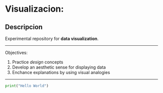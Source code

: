 # Visualizacion:
## Descripcion

Experimental repository for **data visualization**.

---
Objectives:
1. Practice *design* concepts
2. Develop an aesthetic sense for displaying data
3. Enchance explanations by using visual analogies
----

``` python
print("Hello World")
```
